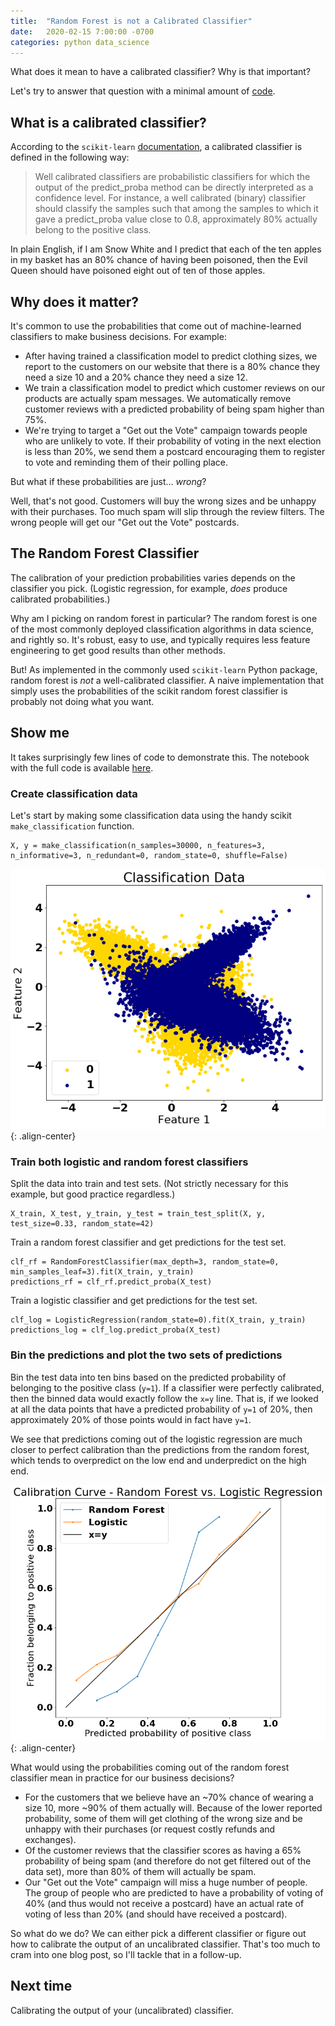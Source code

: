 ```yaml
---
title:  "Random Forest is not a Calibrated Classifier"
date:   2020-02-15 7:00:00 -0700
categories: python data_science
---
```

What does it mean to have a calibrated classifier? Why is that important? 

Let's try to answer that question with a minimal amount of [code](https://github.com/PhysB/blog_notebooks/blob/master/Random%20Forest%20is%20not%20Calibrated.ipynb).

<!--more-->

## What is a calibrated classifier?
According to the `scikit-learn` [documentation](https://scikit-learn.org/stable/modules/calibration.html), a calibrated classifier is defined in the following way:

>Well calibrated classifiers are probabilistic classifiers for which the output of the predict_proba method can be directly interpreted as a confidence level. For instance, a well calibrated (binary) classifier should classify the samples such that among the samples to which it gave a predict_proba value close to 0.8, approximately 80% actually belong to the positive class.

In plain English, if I am Snow White and I predict that each of the ten apples in my basket has an 80% chance of having been poisoned, then the Evil Queen should have poisoned eight out of ten of those apples.

## Why does it matter?
It's common to use the probabilities that come out of machine-learned classifiers to make business decisions. For example:
* After having trained a classification model to predict clothing sizes, we report to the customers on our website that there is a 80% chance they need a size 10 and a 20% chance they need a size 12. 
* We train a classification model to predict which customer reviews on our products are actually spam messages. We automatically remove customer reviews with a predicted probability of being spam higher than 75%.
* We're trying to target a "Get out the Vote" campaign towards people who are unlikely to vote. If their probability of voting in the next election is less than 20%, we send them a postcard encouraging them to register to vote and reminding them of their polling place.

But what if these probabilities are just... *wrong*?

Well, that's not good. Customers will buy the wrong sizes and be unhappy with their purchases. Too much spam will slip through the review filters. The wrong people will get our "Get out the Vote" postcards.

## The Random Forest Classifier
The calibration of your prediction probabilities varies depends on the classifier you pick. (Logistic regression, for example, *does* produce calibrated probabilities.)

Why am I picking on random forest in particular? The random forest is one of the most commonly deployed classification algorithms in data science, and rightly so. It's robust, easy to use, and typically requires less feature engineering to get good results than other methods.

But! As implemented in the commonly used `scikit-learn` Python package, random forest is *not* a well-calibrated classifier. A naive implementation that simply uses the probabilities of the scikit random forest classifier is probably not doing what you want.

## Show me
It takes surprisingly few lines of code to demonstrate this. The notebook with the full code is available [here](https://github.com/PhysB/blog_notebooks/blob/master/Random%20Forest%20is%20not%20Calibrated.ipynb).

### Create classification data
Let's start by making some classification data using the handy scikit `make_classification` function.

```
X, y = make_classification(n_samples=30000, n_features=3, n_informative=3, n_redundant=0, random_state=0, shuffle=False)
```

![Classification data](/assets/classification1.png){: .align-center}


### Train both logistic and random forest classifiers

Split the data into train and test sets. (Not strictly necessary for this example, but good practice regardless.)
```
X_train, X_test, y_train, y_test = train_test_split(X, y, test_size=0.33, random_state=42)
```

Train a random forest classifier and get predictions for the test set.
```
clf_rf = RandomForestClassifier(max_depth=3, random_state=0, min_samples_leaf=3).fit(X_train, y_train)
predictions_rf = clf_rf.predict_proba(X_test)
```

Train a logistic classifier and get predictions for the test set.
```
clf_log = LogisticRegression(random_state=0).fit(X_train, y_train)
predictions_log = clf_log.predict_proba(X_test)
```

### Bin the predictions and plot the two sets of predictions
Bin the test data into ten bins based on the predicted probability of belonging to the positive class (`y=1`). If a classifier were perfectly calibrated, then the binned data would exactly follow the `x=y` line. That is, if we looked at all the data points that have a predicted probability of `y=1` of 20%, then approximately 20% of those points would in fact have `y=1`.

We see that predictions coming out of the logistic regression are much closer to perfect calibration than the predictions from the random forest, which tends to overpredict on the low end and underpredict on the high end. 

![Classification data](/assets/calibration_plot_rf_log.png){: .align-center}

What would using the probabilities coming out of the random forest classifier mean in practice for our business decisions?

* For the customers that we believe have an ~70% chance of wearing a size 10, more ~90% of them actually will. Because of the lower reported probability, some of them will get clothing of the wrong size and be unhappy with their purchases (or request costly refunds and exchanges).
* Of the customer reviews that the classifier scores as having a 65% probability of being spam (and therefore do not get filtered out of the data set), more than 80% of them will actually be spam. 
* Our "Get out the Vote" campaign will miss a huge number of people. The group of people who are predicted to have a probability of voting of 40% (and thus would not receive a postcard) have an actual rate of voting of less than 20% (and should have received a postcard). 

So what do we do? We can either pick a different classifier or figure out how to calibrate the output of an uncalibrated classifier. That's too much to cram into one blog post, so I'll tackle that in a follow-up.

## Next time
Calibrating the output of your (uncalibrated) classifier.



